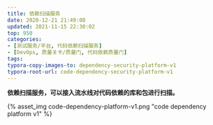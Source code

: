 ```yaml
---
title: 依赖扫描服务
date: 2020-12-21 21:49:08
updated: 2021-11-15 22:30:02
top: 950
categories: 
- [测试服务/平台, 代码依赖扫描服务]
- [DevOps, 质量关卡/质量门, 代码依赖质量门]
tags:
typora-copy-images-to: dependency-security-platform-v1
typora-root-url: code-dependency-security-platform-v1
---
```


**依赖扫描服务，可以接入流水线对代码依赖的库和包进行扫描。**



{% asset_img code-dependency-platform-v1.png "code dependency platform v1" %}
